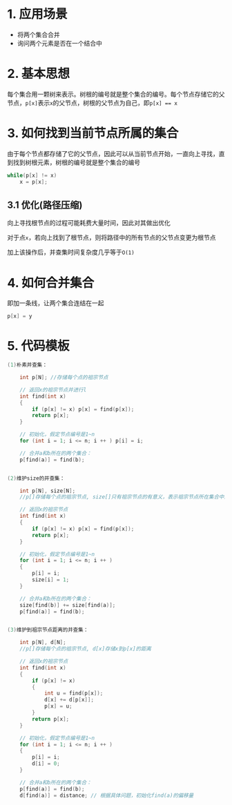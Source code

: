 # 1. 应用场景

- 将两个集合合并
- 询问两个元素是否在一个结合中

# 2. 基本思想

每个集合用一颗树来表示。树根的编号就是整个集合的编号。每个节点存储它的父节点，`p[x]`表示`x`的父节点，树根的父节点为自己，即`p[x] == x`

# 3. 如何找到当前节点所属的集合

由于每个节点都存储了它的父节点，因此可以从当前节点开始，一直向上寻找，直到找到树根元素，树根的编号就是整个集合的编号

```c++
while(p[x] != x)
    x = p[x];
```

## 3.1 优化(路径压缩)

向上寻找根节点的过程可能耗费大量时间，因此对其做出优化

对于点`x`，若向上找到了根节点，则将路径中的所有节点的父节点变更为根节点

加上该操作后，并查集时间复杂度几乎等于`O(1)`

# 4. 如何合并集合

 即加一条线，让两个集合连结在一起

```c++
p[x] = y
```

# 5. 代码模板

```c++
(1)朴素并查集：

    int p[N]; //存储每个点的祖宗节点

    // 返回x的祖宗节点并进行l
    int find(int x)
    {
        if (p[x] != x) p[x] = find(p[x]);
        return p[x];
    }

    // 初始化，假定节点编号是1~n
    for (int i = 1; i <= n; i ++ ) p[i] = i;

    // 合并a和b所在的两个集合：
    p[find(a)] = find(b);


(2)维护size的并查集：

    int p[N], size[N];
    //p[]存储每个点的祖宗节点, size[]只有祖宗节点的有意义，表示祖宗节点所在集合中的点的数量

    // 返回x的祖宗节点
    int find(int x)
    {
        if (p[x] != x) p[x] = find(p[x]);
        return p[x];
    }

    // 初始化，假定节点编号是1~n
    for (int i = 1; i <= n; i ++ )
    {
        p[i] = i;
        size[i] = 1;
    }

    // 合并a和b所在的两个集合：
    size[find(b)] += size[find(a)];
    p[find(a)] = find(b);


(3)维护到祖宗节点距离的并查集：

    int p[N], d[N];
    //p[]存储每个点的祖宗节点, d[x]存储x到p[x]的距离

    // 返回x的祖宗节点
    int find(int x)
    {
        if (p[x] != x)
        {
            int u = find(p[x]);
            d[x] += d[p[x]];
            p[x] = u;
        }
        return p[x];
    }

    // 初始化，假定节点编号是1~n
    for (int i = 1; i <= n; i ++ )
    {
        p[i] = i;
        d[i] = 0;
    }

    // 合并a和b所在的两个集合：
    p[find(a)] = find(b);
    d[find(a)] = distance; // 根据具体问题，初始化find(a)的偏移量
```

